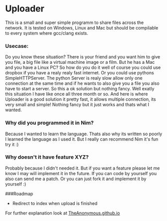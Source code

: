 # Uploader
This is a small and super simple programm to share files across the network. It is tested on Windows, Linux and Mac but should be compilable to every system where gcc/clang exists.

### Usecase:
Do you know these situation? There is your friend and you want him to give you file, a big file like a virtual machine image or a film. But he has a Mac and you have a Linux PC? So how do you do it well of course you could use dropbox if you have a realy realy fast internet. Or you could use pythons SimpleHTTPServer. The python Server is realy slow allow only one connection at the same time and if he wants to also give you a file you also have to start a server. So this a ok solution but nothing fancy. Well exatly this situation I have like once all three month or so. And here is where Uploader is a good solution it pretty fast, it allows multiple connection, its very small and simple! Nothing fancy but it just works and thats what I wanted.

### Why did you programmed it in Nim?
Because I wanted to learn the language. Thats also why its written so poorly I learned the language as I used it. But I really can recommend Nim it's fun try it :)

### Why doesn't it have feature XYZ?
Probably because I didn't needed it. But if you want a feature please let me know I may will implement it in the future. If you can code by yourself you also can send me a patch. Or you can just fork it and implement it by yourself :)

###Roadmap

* Redirect to index when upload is finished

For further explanation look at [TheAnonymous.github.io](http://theanonymous.github.io/)
